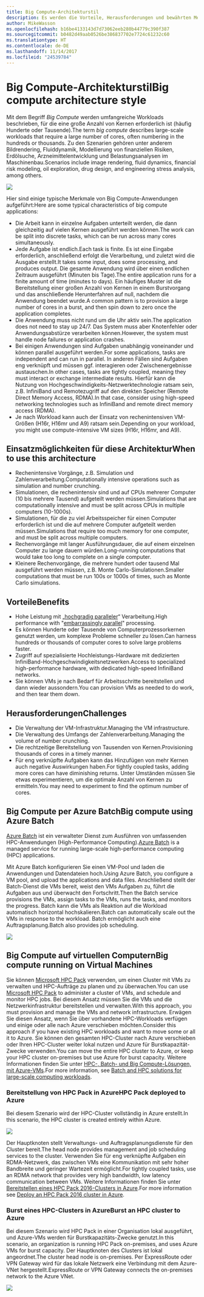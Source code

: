 ```yaml
---
title: Big Compute-Architekturstil
description: Es werden die Vorteile, Herausforderungen und bewährten Methoden für Big Compute-Architekturen in Azure beschrieben.
author: MikeWasson
ms.openlocfilehash: b16be4133143d7d73062eeb280b44779c390f387
ms.sourcegitcommit: b0482d49aab0526be386837702e7724c61232c60
ms.translationtype: HT
ms.contentlocale: de-DE
ms.lasthandoff: 11/14/2017
ms.locfileid: "24539784"
---
```

# <a name="big-compute-architecture-style"></a><span data-ttu-id="b51fa-103">Big Compute-Architekturstil</span><span class="sxs-lookup"><span data-stu-id="b51fa-103">Big compute architecture style</span></span>

<span data-ttu-id="b51fa-104">Mit dem Begriff *Big Compute* werden umfangreiche Workloads beschrieben, für die eine große Anzahl von Kernen erforderlich ist (häufig Hunderte oder Tausende).</span><span class="sxs-lookup"><span data-stu-id="b51fa-104">The term *big compute* describes large-scale workloads that require a large number of cores, often numbering in the hundreds or thousands.</span></span> <span data-ttu-id="b51fa-105">Zu den Szenarien gehören unter anderem Bildrendering, Fluiddynamik, Modellierung von finanziellen Risiken, Erdölsuche, Arzneimittelentwicklung und Belastungsanalysen im Maschinenbau.</span><span class="sxs-lookup"><span data-stu-id="b51fa-105">Scenarios include image rendering, fluid dynamics, financial risk modeling, oil exploration, drug design, and engineering stress analysis, among others.</span></span>

![](./images/big-compute-logical.png)

<span data-ttu-id="b51fa-106">Hier sind einige typische Merkmale von Big Compute-Anwendungen aufgeführt:</span><span class="sxs-lookup"><span data-stu-id="b51fa-106">Here are some typical characteristics of big compute applications:</span></span>

- <span data-ttu-id="b51fa-107">Die Arbeit kann in einzelne Aufgaben unterteilt werden, die dann gleichzeitig auf vielen Kernen ausgeführt werden können.</span><span class="sxs-lookup"><span data-stu-id="b51fa-107">The work can be split into discrete tasks, which can be run across many cores simultaneously.</span></span>
- <span data-ttu-id="b51fa-108">Jede Aufgabe ist endlich.</span><span class="sxs-lookup"><span data-stu-id="b51fa-108">Each task is finite.</span></span> <span data-ttu-id="b51fa-109">Es ist eine Eingabe erforderlich, anschließend erfolgt die Verarbeitung, und zuletzt wird die Ausgabe erstellt.</span><span class="sxs-lookup"><span data-stu-id="b51fa-109">It takes some input, does some processing, and produces output.</span></span> <span data-ttu-id="b51fa-110">Die gesamte Anwendung wird über einen endlichen Zeitraum ausgeführt (Minuten bis Tage).</span><span class="sxs-lookup"><span data-stu-id="b51fa-110">The entire application runs for a finite amount of time (minutes to days).</span></span> <span data-ttu-id="b51fa-111">Ein häufiges Muster ist die Bereitstellung einer großen Anzahl von Kernen in einem Burstvorgang und das anschließende Herunterfahren auf null, nachdem die Anwendung beendet wurde.</span><span class="sxs-lookup"><span data-stu-id="b51fa-111">A common pattern is to provision a large number of cores in a burst, and then spin down to zero once the application completes.</span></span> 
- <span data-ttu-id="b51fa-112">Die Anwendung muss nicht rund um die Uhr aktiv sein.</span><span class="sxs-lookup"><span data-stu-id="b51fa-112">The application does not need to stay up 24/7.</span></span> <span data-ttu-id="b51fa-113">Das System muss aber Knotenfehler oder Anwendungsabstürze verarbeiten können.</span><span class="sxs-lookup"><span data-stu-id="b51fa-113">However, the system must handle node failures or application crashes.</span></span>
- <span data-ttu-id="b51fa-114">Bei einigen Anwendungen sind Aufgaben unabhängig voneinander und können parallel ausgeführt werden.</span><span class="sxs-lookup"><span data-stu-id="b51fa-114">For some applications, tasks are independent and can run in parallel.</span></span> <span data-ttu-id="b51fa-115">In anderen Fällen sind Aufgaben eng verknüpft und müssen ggf. interagieren oder Zwischenergebnisse austauschen.</span><span class="sxs-lookup"><span data-stu-id="b51fa-115">In other cases, tasks are tightly coupled, meaning they must interact or exchange intermediate results.</span></span> <span data-ttu-id="b51fa-116">Hierfür kann die Nutzung von Hochgeschwindigkeits-Netzwerktechnologie ratsam sein, z.B. InfiniBand und Remotezugriff auf den direkten Speicher (Remote Direct Memory Access, RDMA).</span><span class="sxs-lookup"><span data-stu-id="b51fa-116">In that case, consider using high-speed networking technologies such as InfiniBand and remote direct memory access (RDMA).</span></span> 
- <span data-ttu-id="b51fa-117">Je nach Workload kann auch der Einsatz von rechenintensiven VM-Größen (H16r, H16mr und A9) ratsam sein.</span><span class="sxs-lookup"><span data-stu-id="b51fa-117">Depending on your workload, you might use compute-intensive VM sizes (H16r, H16mr, and A9).</span></span>

## <a name="when-to-use-this-architecture"></a><span data-ttu-id="b51fa-118">Einsatzmöglichkeiten für diese Architektur</span><span class="sxs-lookup"><span data-stu-id="b51fa-118">When to use this architecture</span></span>

- <span data-ttu-id="b51fa-119">Rechenintensive Vorgänge, z.B. Simulation und Zahlenverarbeitung.</span><span class="sxs-lookup"><span data-stu-id="b51fa-119">Computationally intensive operations such as simulation and number crunching.</span></span>
- <span data-ttu-id="b51fa-120">Simulationen, die rechenintensiv sind und auf CPUs mehrerer Computer (10 bis mehrere Tausend) aufgeteilt werden müssen.</span><span class="sxs-lookup"><span data-stu-id="b51fa-120">Simulations that are computationally intensive and must be split across CPUs in multiple computers (10-1000s).</span></span>
- <span data-ttu-id="b51fa-121">Simulationen, für die zu viel Arbeitsspeicher für einen Computer erforderlich ist und die auf mehrere Computer aufgeteilt werden müssen.</span><span class="sxs-lookup"><span data-stu-id="b51fa-121">Simulations that require too much memory for one computer, and must be split across multiple computers.</span></span>
- <span data-ttu-id="b51fa-122">Rechenvorgänge mit langer Ausführungsdauer, die auf einem einzelnen Computer zu lange dauern würden.</span><span class="sxs-lookup"><span data-stu-id="b51fa-122">Long-running computations that would take too long to complete on a single computer.</span></span>
- <span data-ttu-id="b51fa-123">Kleinere Rechenvorgänge, die mehrere hundert oder tausend Mal ausgeführt werden müssen, z.B. Monte Carlo-Simulationen.</span><span class="sxs-lookup"><span data-stu-id="b51fa-123">Smaller computations that must be run 100s or 1000s of times, such as Monte Carlo simulations.</span></span>

## <a name="benefits"></a><span data-ttu-id="b51fa-124">Vorteile</span><span class="sxs-lookup"><span data-stu-id="b51fa-124">Benefits</span></span>

- <span data-ttu-id="b51fa-125">Hohe Leistung mit „[hochgradig paralleler][embarrassingly-parallel]“ Verarbeitung.</span><span class="sxs-lookup"><span data-stu-id="b51fa-125">High performance with "[embarrassingly parallel][embarrassingly-parallel]" processing.</span></span>
- <span data-ttu-id="b51fa-126">Es können Hunderte oder Tausende von Computerprozessorkernen genutzt werden, um komplexe Probleme schneller zu lösen.</span><span class="sxs-lookup"><span data-stu-id="b51fa-126">Can harness hundreds or thousands of computer cores to solve large problems faster.</span></span>
- <span data-ttu-id="b51fa-127">Zugriff auf spezialisierte Hochleistungs-Hardware mit dedizierten InfiniBand-Hochgeschwindigkeitsnetzwerken.</span><span class="sxs-lookup"><span data-stu-id="b51fa-127">Access to specialized high-performance hardware, with dedicated high-speed InfiniBand networks.</span></span>
- <span data-ttu-id="b51fa-128">Sie können VMs je nach Bedarf für Arbeitsschritte bereitstellen und dann wieder aussondern.</span><span class="sxs-lookup"><span data-stu-id="b51fa-128">You can provision VMs as needed to do work, and then tear them down.</span></span> 

## <a name="challenges"></a><span data-ttu-id="b51fa-129">Herausforderungen</span><span class="sxs-lookup"><span data-stu-id="b51fa-129">Challenges</span></span>

- <span data-ttu-id="b51fa-130">Die Verwaltung der VM-Infrastruktur.</span><span class="sxs-lookup"><span data-stu-id="b51fa-130">Managing the VM infrastructure.</span></span>
- <span data-ttu-id="b51fa-131">Die Verwaltung des Umfangs der Zahlenverarbeitung.</span><span class="sxs-lookup"><span data-stu-id="b51fa-131">Managing the volume of number crunching.</span></span> 
- <span data-ttu-id="b51fa-132">Die rechtzeitige Bereitstellung von Tausenden von Kernen.</span><span class="sxs-lookup"><span data-stu-id="b51fa-132">Provisioning thousands of cores in a timely manner.</span></span>
- <span data-ttu-id="b51fa-133">Für eng verknüpfte Aufgaben kann das Hinzufügen von mehr Kernen auch negative Auswirkungen haben.</span><span class="sxs-lookup"><span data-stu-id="b51fa-133">For tightly coupled tasks, adding more cores can have diminishing returns.</span></span> <span data-ttu-id="b51fa-134">Unter Umständen müssen Sie etwas experimentieren, um die optimale Anzahl von Kernen zu ermitteln.</span><span class="sxs-lookup"><span data-stu-id="b51fa-134">You may need to experiment to find the optimum number of cores.</span></span>

## <a name="big-compute-using-azure-batch"></a><span data-ttu-id="b51fa-135">Big Compute per Azure Batch</span><span class="sxs-lookup"><span data-stu-id="b51fa-135">Big compute using Azure Batch</span></span>

<span data-ttu-id="b51fa-136">[Azure Batch][batch] ist ein verwalteter Dienst zum Ausführen von umfassenden HPC-Anwendungen (High-Performance Computing).</span><span class="sxs-lookup"><span data-stu-id="b51fa-136">[Azure Batch][batch] is a managed service for running large-scale high-performance computing (HPC) applications.</span></span>

<span data-ttu-id="b51fa-137">Mit Azure Batch konfigurieren Sie einen VM-Pool und laden die Anwendungen und Datendateien hoch.</span><span class="sxs-lookup"><span data-stu-id="b51fa-137">Using Azure Batch, you configure a VM pool, and upload the applications and data files.</span></span> <span data-ttu-id="b51fa-138">Anschließend stellt der Batch-Dienst die VMs bereit, weist den VMs Aufgaben zu, führt die Aufgaben aus und überwacht den Fortschritt.</span><span class="sxs-lookup"><span data-stu-id="b51fa-138">Then the Batch service provisions the VMs, assign tasks to the VMs, runs the tasks, and monitors the progress.</span></span> <span data-ttu-id="b51fa-139">Batch kann die VMs als Reaktion auf die Workload automatisch horizontal hochskalieren.</span><span class="sxs-lookup"><span data-stu-id="b51fa-139">Batch can automatically scale out the VMs in response to the workload.</span></span> <span data-ttu-id="b51fa-140">Batch ermöglicht auch eine Auftragsplanung.</span><span class="sxs-lookup"><span data-stu-id="b51fa-140">Batch also provides job scheduling.</span></span>

![](./images/big-compute-batch.png) 

## <a name="big-compute-running-on-virtual-machines"></a><span data-ttu-id="b51fa-141">Big Compute auf virtuellen Computern</span><span class="sxs-lookup"><span data-stu-id="b51fa-141">Big compute running on Virtual Machines</span></span>

<span data-ttu-id="b51fa-142">Sie können [Microsoft HPC Pack][hpc-pack] verwenden, um einen Cluster mit VMs zu verwalten und HPC-Aufträge zu planen und zu überwachen.</span><span class="sxs-lookup"><span data-stu-id="b51fa-142">You can use [Microsoft HPC Pack][hpc-pack] to administer a cluster of VMs, and schedule and monitor HPC jobs.</span></span> <span data-ttu-id="b51fa-143">Bei diesem Ansatz müssen Sie die VMs und die Netzwerkinfrastruktur bereitstellen und verwalten.</span><span class="sxs-lookup"><span data-stu-id="b51fa-143">With this approach, you must provision and manage the VMs and network infrastructure.</span></span> <span data-ttu-id="b51fa-144">Erwägen Sie diesen Ansatz, wenn Sie über vorhandene HPC-Workloads verfügen und einige oder alle nach Azure verschieben möchten.</span><span class="sxs-lookup"><span data-stu-id="b51fa-144">Consider this approach if you have existing HPC workloads and want to move some or all it to Azure.</span></span> <span data-ttu-id="b51fa-145">Sie können den gesamten HPC-Cluster nach Azure verschieben oder Ihren HPC-Cluster weiter lokal nutzen und Azure für Burstkapazität-Zwecke verwenden.</span><span class="sxs-lookup"><span data-stu-id="b51fa-145">You can move the entire HPC cluster to Azure, or keep your HPC cluster on-premises but use Azure for burst capacity.</span></span> <span data-ttu-id="b51fa-146">Weitere Informationen finden Sie unter [HPC-, Batch- und Big Compute-Lösungen, mit Azure-VMs][batch-hpc-solutions].</span><span class="sxs-lookup"><span data-stu-id="b51fa-146">For more information, see [Batch and HPC solutions for large-scale computing workloads][batch-hpc-solutions].</span></span>

### <a name="hpc-pack-deployed-to-azure"></a><span data-ttu-id="b51fa-147">Bereitstellung von HPC Pack in Azure</span><span class="sxs-lookup"><span data-stu-id="b51fa-147">HPC Pack deployed to Azure</span></span>

<span data-ttu-id="b51fa-148">Bei diesem Szenario wird der HPC-Cluster vollständig in Azure erstellt.</span><span class="sxs-lookup"><span data-stu-id="b51fa-148">In this scenario, the HPC cluster is created entirely within Azure.</span></span>

![](./images/big-compute-iaas.png) 
 
<span data-ttu-id="b51fa-149">Der Hauptknoten stellt Verwaltungs- und Auftragsplanungsdienste für den Cluster bereit.</span><span class="sxs-lookup"><span data-stu-id="b51fa-149">The head node provides management and job scheduling services to the cluster.</span></span> <span data-ttu-id="b51fa-150">Verwenden Sie für eng verknüpfte Aufgaben ein RDMA-Netzwerk, das zwischen VMs eine Kommunikation mit sehr hoher Bandbreite und geringer Wartezeit ermöglicht.</span><span class="sxs-lookup"><span data-stu-id="b51fa-150">For tightly coupled tasks, use an RDMA network that provides very high bandwidth, low latency communication between VMs.</span></span> <span data-ttu-id="b51fa-151">Weitere Informationen finden Sie unter [Bereitstellen eines HPC Pack 2016-Clusters in Azure][deploy-hpc-azure].</span><span class="sxs-lookup"><span data-stu-id="b51fa-151">For more information see [Deploy an HPC Pack 2016 cluster in Azure][deploy-hpc-azure].</span></span>

### <a name="burst-an-hpc-cluster-to-azure"></a><span data-ttu-id="b51fa-152">Burst eines HPC-Clusters in Azure</span><span class="sxs-lookup"><span data-stu-id="b51fa-152">Burst an HPC cluster to Azure</span></span>

<span data-ttu-id="b51fa-153">Bei diesem Szenario wird HPC Pack in einer Organisation lokal ausgeführt, und Azure-VMs werden für Burstkapazitäts-Zwecke genutzt.</span><span class="sxs-lookup"><span data-stu-id="b51fa-153">In this scenario, an organization is running HPC Pack on-premises, and uses Azure VMs for burst capacity.</span></span> <span data-ttu-id="b51fa-154">Der Hauptknoten des Clusters ist lokal angeordnet.</span><span class="sxs-lookup"><span data-stu-id="b51fa-154">The cluster head node is on-premises.</span></span> <span data-ttu-id="b51fa-155">Per ExpressRoute oder VPN Gateway wird für das lokale Netzwerk eine Verbindung mit dem Azure-VNet hergestellt.</span><span class="sxs-lookup"><span data-stu-id="b51fa-155">ExpressRoute or VPN Gateway connects the on-premises network to the Azure VNet.</span></span>

![](./images/big-compute-hybrid.png) 


[batch]: /azure/batch/
[batch-hpc-solutions]: /azure/batch/batch-hpc-solutions
[deploy-hpc-azure]: /azure/virtual-machines/windows/hpcpack-2016-cluster
[embarrassingly-parallel]: https://en.wikipedia.org/wiki/Embarrassingly_parallel
[hpc-pack]: https://technet.microsoft.com/library/cc514029

 
